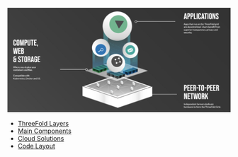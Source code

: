 ![](./img/tech_header.png)



- [ThreeFold Layers](threefold_layers)
- [Main Components](architecture.md)
- [Cloud Solutions](hercules_components)
- [Code Layout](code_dual_license.md)